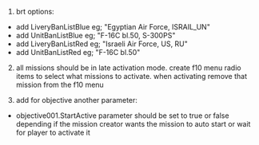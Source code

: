 1. brt options:
- add LiveryBanListBlue eg; "Egyptian Air Force, ISRAIL_UN"
- add UnitBanListBlue eg; "F-16C bl.50, S-300PS"
- add LiveryBanListRed eg; "Israeli Air Force, US, RU"
- add UnitBanListRed eg; "F-16C bl.50"

2. all missions should be in late activation mode. create f10 menu  radio items to select what missions to activate. when activating remove that mission from the f10 menu

3. add for objective another parameter:
- objective001.StartActive parameter should be set to true or false depending if the mission creator wants the mission to auto start or wait for player to activate it